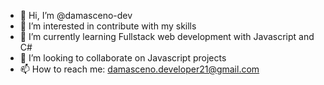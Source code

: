 - 👋 Hi, I’m @damasceno-dev
- 👀 I’m interested in contribute with my skills
- 🌱 I’m currently learning Fullstack web development with Javascript and C#
- 💞️ I’m looking to collaborate on Javascript projects
- 📫 How to reach me: damasceno.developer21@gmail.com

<!---
damasceno-dev/damasceno-dev is a ✨ special ✨ repository because its `README.md` (this file) appears on your GitHub profile.
You can click the Preview link to take a look at your changes.
--->
